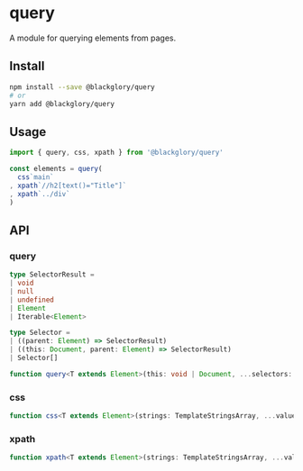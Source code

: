 # query

A module for querying elements from pages.

## Install

```sh
npm install --save @blackglory/query
# or
yarn add @blackglory/query
```

## Usage

```ts
import { query, css, xpath } from '@blackglory/query'

const elements = query(
  css`main`
, xpath`//h2[text()="Title"]`
, xpath`../div`
)
```

## API

### query

```ts
type SelectorResult =
| void
| null
| undefined
| Element
| Iterable<Element>

type Selector =
| ((parent: Element) => SelectorResult)
| ((this: Document, parent: Element) => SelectorResult)
| Selector[]

function query<T extends Element>(this: void | Document, ...selectors: Selector[]): T[]
```

### css

```ts
function css<T extends Element>(strings: TemplateStringsArray, ...values: string[]): (parent: ParentNode) => Iterable<T>
```

### xpath

```ts
function xpath<T extends Element>(strings: TemplateStringsArray, ...values: string[]): (this: Document, parent: Node) => Iterable<T>
```

